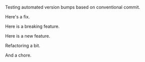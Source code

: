 Testing automated version bumps based on conventional commit.

Here's a fix.

Here is a breaking feature.

Here is a new feature.

Refactoring a bit.

And a chore.
